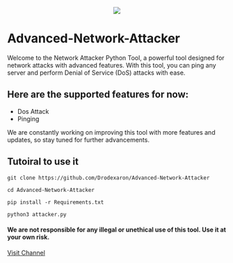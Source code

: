 <p align="center">
  <img src="https://ibb.co/YpQL8cd">
</p>


# Advanced-Network-Attacker

Welcome to the Network Attacker Python Tool, a powerful tool designed for network attacks with advanced features. With this tool, you can ping any server and perform Denial of Service (DoS) attacks with ease.

## Here are the supported features for now:

- Dos Attack
- Pinging

We are constantly working on improving this tool with more features and updates, so stay tuned for further advancements.

## Tutoiral to use it
```
git clone https://github.com/Drodexaron/Advanced-Network-Attacker
```
```
cd Advanced-Network-Attacker
```
```
pip install -r Requirements.txt
```
```
python3 attacker.py
```
#### We are not responsible for any illegal or unethical use of this tool. Use it at your own risk.

[Visit Channel](https://t.me/Revenge_of_devils)


